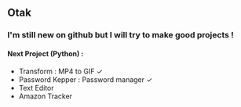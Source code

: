 ## Otak
### I'm still new on github but I will try to make good projects !
#### Next Project (Python) :
- Transform : MP4 to GIF ✓
- Password Kepper : Password manager ✓
- Text Editor 
- Amazon Tracker 
